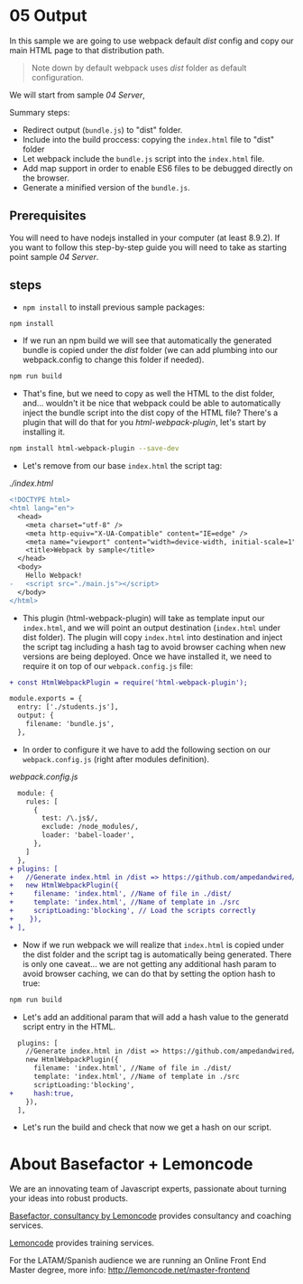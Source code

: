 # 05 Output

In this sample we are going to use webpack default _dist_ config and
copy our main HTML page to that distribution path.

> Note down by default webpack uses _dist_ folder as default configuration.

We will start from sample _04 Server_,

Summary steps:

- Redirect output (`bundle.js`) to "dist" folder.
- Include into the build proccess: copying the `index.html` file to "dist" folder
- Let webpack include the `bundle.js` script into the `index.html` file.
- Add map support in order to enable ES6 files to be debugged directly on the browser.
- Generate a minified version of the `bundle.js`.

## Prerequisites

You will need to have nodejs installed in your computer (at least 8.9.2). If you want to follow this step-by-step guide you will need to take as starting point sample _04 Server_.

## steps

- `npm install` to install previous sample packages:

```bash
npm install
```

- If we run an npm build we will see that automatically the generated bundle is copied under the
  _dist_ folder (we can add plumbing into our webpack.config to change this folder if needed).

```bash
npm run build
```

- That's fine, but we need to copy as well the HTML to the dist folder, and... wouldn't it
  be nice that webpack could be able to automatically inject the bundle script into the dist
  copy of the HTML file? There's a plugin that will do that for you _html-webpack-plugin_, let's
  start by installing it.

```bash
npm install html-webpack-plugin --save-dev
```

- Let's remove from our base `index.html` the script tag:

_./index.html_

```diff
<!DOCTYPE html>
<html lang="en">
  <head>
    <meta charset="utf-8" />
    <meta http-equiv="X-UA-Compatible" content="IE=edge" />
    <meta name="viewport" content="width=device-width, initial-scale=1" />
    <title>Webpack by sample</title>
  </head>
  <body>
    Hello Webpack!
-   <script src="./main.js"></script>
  </body>
</html>

```

- This plugin (html-webpack-plugin) will take as template input our `index.html`, and we will point an output destination (`index.html` under dist folder). The plugin will copy `index.html` into destination and inject the script tag including a hash tag to avoid browser caching when new versions are being deployed. Once we have installed it, we need to require it on top of our `webpack.config.js` file:

```diff
+ const HtmlWebpackPlugin = require('html-webpack-plugin');

module.exports = {
  entry: ['./students.js'],
  output: {
    filename: 'bundle.js',
  },
```

- In order to configure it we have to add the following section
  on our `webpack.config.js` (right after modules definition).

_webpack.config.js_

```diff
  module: {
    rules: [
      {
        test: /\.js$/,
        exclude: /node_modules/,
        loader: 'babel-loader',
      },
    ]
  },
+ plugins: [
+   //Generate index.html in /dist => https://github.com/ampedandwired/html-webpack-plugin
+   new HtmlWebpackPlugin({
+     filename: 'index.html', //Name of file in ./dist/
+     template: 'index.html', //Name of template in ./src
+     scriptLoading:'blocking', // Load the scripts correctly
+    }),
+ ],
```

- Now if we run webpack we will realize that `index.html` is copied under the dist folder and the script tag is automatically being generated. There is only one caveat... we are not getting any additional hash param to avoid browser caching, we can do that by setting the option hash to true:

```bash
npm run build
```

- Let's add an additional param that will add a hash value to the generatd script entry in the HTML.

```diff
  plugins: [
    //Generate index.html in /dist => https://github.com/ampedandwired/html-webpack-plugin
    new HtmlWebpackPlugin({
      filename: 'index.html', //Name of file in ./dist/
      template: 'index.html', //Name of template in ./src
      scriptLoading:'blocking',
+     hash:true,
    }),
  ],
```

- Let's run the build and check that now we get a hash on our script.

# About Basefactor + Lemoncode

We are an innovating team of Javascript experts, passionate about turning your ideas into robust products.

[Basefactor, consultancy by Lemoncode](http://www.basefactor.com) provides consultancy and coaching services.

[Lemoncode](http://lemoncode.net/services/en/#en-home) provides training services.

For the LATAM/Spanish audience we are running an Online Front End Master degree, more info: http://lemoncode.net/master-frontend
